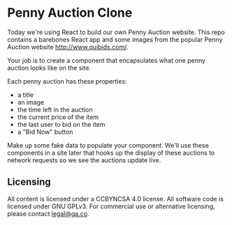 # Penny Auction Clone
Today we're using React to build our own Penny Auction website.
This repo contains a barebones React app and some images from
the popular Penny Auction website <http://www.quibids.com/>.

Your job is to create a component that encapsulates what one
penny auction looks like on the site.

Each penny auction has these properties:

* a title
* an image
* the time left in the auction
* the current price of the item
* the last user to bid on the item
* a "Bid Now" button

Make up some fake data to populate your component. We'll use these
components in a site later that hooks up the display of these auctions
to network requests so we see the auctions update live.

## Licensing
All content is licensed under a CC­BY­NC­SA 4.0 license.
All software code is licensed under GNU GPLv3. For commercial use or alternative licensing, please contact legal@ga.co.


